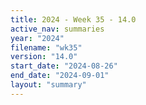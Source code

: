```yaml
---
title: 2024 - Week 35 - 14.0
active_nav: summaries
year: "2024"
filename: "wk35"
version: "14.0"
start_date: "2024-08-26"
end_date: "2024-09-01"
layout: "summary"
---
```

